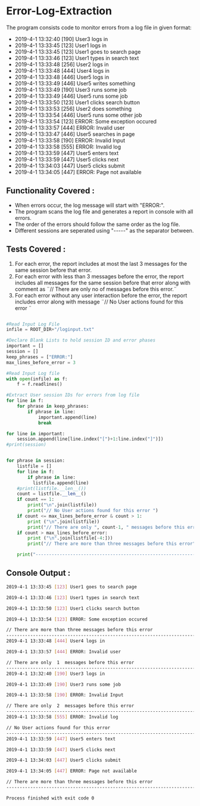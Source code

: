 # Error-Log-Extraction

The program consists code to monitor errors from a log file in given format:

* 2019-4-1 13:32:40 [190] User3 logs in 
* 2019-4-1 13:33:45 [123] User1 logs in 
* 2019-4-1 13:33:45 [123] User1 goes to search page 
* 2019-4-1 13:33:46 [123] User1 types in search text 
* 2019-4-1 13:33:48 [256] User2 logs in 
* 2019-4-1 13:33:48 [444] User4 logs in
* 2019-4-1 13:33:48 [446] User5 logs in
* 2019-4-1 13:33:49 [446] User5 writes something
* 2019-4-1 13:33:49 [190] User3 runs some job 
* 2019-4-1 13:33:49 [446] User5 runs some job 
* 2019-4-1 13:33:50 [123] User1 clicks search button
* 2019-4-1 13:33:53 [256] User2 does something 
* 2019-4-1 13:33:54 [446] User5 runs some other job 
* 2019-4-1 13:33:54 [123] ERROR: Some exception occured 
* 2019-4-1 13:33:57 [444] ERROR: Invalid user
* 2019-4-1 13:33:47 [446] User5 searches in page 
* 2019-4-1 13:33:58 [190] ERROR: Invalid Input
* 2019-4-1 13:33:58 [555] ERROR: Invalid log
* 2019-4-1 13:33:59 [447] User5 enters text
* 2019-4-1 13:33:59 [447] User5 clicks next
* 2019-4-1 13:34:03 [447] User5 clicks submit
* 2019-4-1 13:34:05 [447] ERROR: Page not available

## Functionality Covered :
- When errors occur, the log message will start with "ERROR:". 
- The program scans the log file and generates a report in console with all errors. 
- The order of the errors should follow the same order as the log file. 
- Different sessions are seperated using "-----" as the separator between. 


## Tests Covered : 

1. For each error, the report includes at most the last 3 messages for the same session before that error.
2. For each error with less than 3 messages before the error, the report includes all messages for the same session before that error along with comment as ¨// There are only no of messages before this error.¨
3. For each error without any user interaction before the error, the report includes error along with message ¨// No User actions found for this error ¨


```python

#Read Input Log File
infile = ROOT_DIR+"/loginput.txt"

#Declare Blank Lists to hold session ID and error phases
important = []
session = []
keep_phrases = ["ERROR:"]
max_lines_before_error = 3

#Read Input Log file
with open(infile) as f:
    f = f.readlines()

#Extract User session IDs for errors from log file
for line in f:
    for phrase in keep_phrases:
        if phrase in line:
            important.append(line)
            break

for line in important:
    session.append(line[line.index("[")+1:line.index("]")])
#print(session)


for phrase in session:
    listfile = []
    for line in f:
        if phrase in line:
          listfile.append(line)
    #print(listfile.__len__())
    count = listfile.__len__()
    if count == 1:
        print("\n".join(listfile))
        print("// No User actions found for this error ")
    if count <= max_lines_before_error & count > 1:
        print ("\n".join(listfile))
        print("// There are only ", count-1, " messages before this error")
    if count > max_lines_before_error:
        print ("\n".join(listfile[-4:]))
        print("// There are more than three messages before this error")

    print("--------------------------------------------------------------------------------------------------")

```

## Console Output : 

```bash
2019-4-1 13:33:45 [123] User1 goes to search page 

2019-4-1 13:33:46 [123] User1 types in search text 

2019-4-1 13:33:50 [123] User1 clicks search button

2019-4-1 13:33:54 [123] ERROR: Some exception occured 

// There are more than three messages before this error
--------------------------------------------------------------------------------------------------
2019-4-1 13:33:48 [444] User4 logs in

2019-4-1 13:33:57 [444] ERROR: Invalid user

// There are only  1  messages before this error
--------------------------------------------------------------------------------------------------
2019-4-1 13:32:40 [190] User3 logs in 

2019-4-1 13:33:49 [190] User3 runs some job 

2019-4-1 13:33:58 [190] ERROR: Invalid Input

// There are only  2  messages before this error
--------------------------------------------------------------------------------------------------
2019-4-1 13:33:58 [555] ERROR: Invalid log

// No User actions found for this error 
--------------------------------------------------------------------------------------------------
2019-4-1 13:33:59 [447] User5 enters text

2019-4-1 13:33:59 [447] User5 clicks next

2019-4-1 13:34:03 [447] User5 clicks submit

2019-4-1 13:34:05 [447] ERROR: Page not available

// There are more than three messages before this error
--------------------------------------------------------------------------------------------------

Process finished with exit code 0



```



